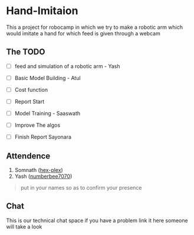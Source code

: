 # Hand-Imitaion
This a project for robocamp in which we try to make a robotic arm which would imitate a hand for which feed is given through a webcam

## The TODO
- [ ] feed and simulation of a robotic arm - Yash 
- [ ] Basic Model Building - Atul
- [ ] Cost function 
- [ ] Report Start
- [ ] Model Training - Saaswath
- [ ] Improve The algos
- [ ] Finish Report 
Sayonara


## Attendence
1. Somnath ([hex-plex](https://github.com/hex-plex))
2. Yash ([numberbee7070](https://github.com/numberbee7070))
>put in your names so as to confirm your presence
## Chat
This is our technical chat space if you have a problem link it here someone will take a look
